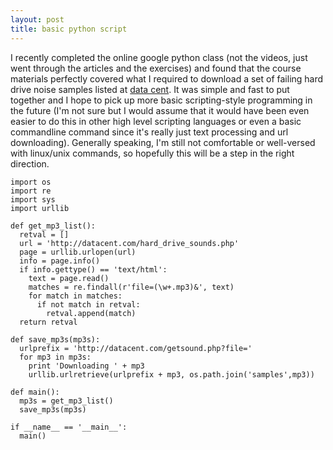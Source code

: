 ```yaml
---
layout: post
title: basic python script  
---
```

I recently completed the online google python class (not the videos, just went through the articles and the exercises) and found that the course materials perfectly covered what I required to download a set of failing hard drive noise samples listed at <a href="http://datacent.com/hard_drive_sounds.php">data cent</a>.  It was simple and fast to put together and I hope to pick up more basic scripting-style programming in the future (I'm not sure but I would assume that it would have been even easier to do this in other high level scripting languages or even a basic commandline command since it's really just text processing and url downloading).  Generally speaking, I'm still not comfortable or well-versed with linux/unix commands, so hopefully this will be a step in the right direction.

	import os
	import re
	import sys
	import urllib
	
	def get_mp3_list():
	  retval = []
	  url = 'http://datacent.com/hard_drive_sounds.php'
	  page = urllib.urlopen(url)
	  info = page.info()
	  if info.gettype() == 'text/html':
	    text = page.read()
	    matches = re.findall(r'file=(\w+.mp3)&', text)
	    for match in matches:
	      if not match in retval:
	        retval.append(match)
	  return retval
	
	def save_mp3s(mp3s):
	  urlprefix = 'http://datacent.com/getsound.php?file='
	  for mp3 in mp3s:
	    print 'Downloading ' + mp3
	    urllib.urlretrieve(urlprefix + mp3, os.path.join('samples',mp3))
	
	def main():
	  mp3s = get_mp3_list()
	  save_mp3s(mp3s)
	
	if __name__ == '__main__':
	  main()
